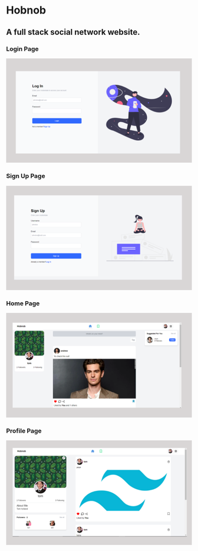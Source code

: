 # Hobnob

## A full stack social network website.

### Login Page
![](public/Demo_Signin.png)
### Sign Up Page
![](public/Demo_Signup.png)

### Home Page
![](public/Demo1.png)
### Profile Page
![](public/Demo_Profile.png)
